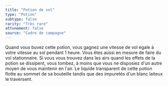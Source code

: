 ```yaml
---
title: "Potion de vol"
type: "Potion"
subtype: false
rarity: "Très rare"
attunement: false
source: "Cadre de campagne"
---
```

Quand vous buvez cette potion, vous gagnez une vitesse de vol égale à votre vitesse au sol pendant 1 heure. Vous êtes aussi en mesure de faire du vol stationnaire. Si vous vous trouvez dans les airs quand les effets de la potion se dissipent, vous tombez, à moins que vous ne disposiez d'un autre moyen de vous maintenir en l'air. Le liquide transparent de cette potion flotte au sommet de sa bouteille tandis que des impuretés d'un blanc laiteux le traversent.
